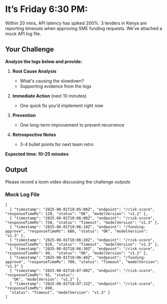 # It’s Friday 6:30 PM:

Within 20 mins, API latency has spiked 200%.
3 lenders in Kenya are reporting timeouts when approving SME funding requests.
We’ve attached a mock API log file.

## Your Challenge

**Analyze the logs below and provide:**

1. **Root Cause Analysis**

   - What's causing the slowdown?
   - Supporting evidence from the logs

2. **Immediate Action** (next 10 minutes)

   - One quick fix you'd implement right now

3. **Prevention**

   - One long-term improvement to prevent recurrence

4. **Retrospective Notes**

   - 3-4 bullet points for next team retro

**Expected time: 10-25 minutes**

## Output

Please record a loom video discussing the challenge outputs

### Mock Log File

```
[
  { "timestamp": "2025-08-01T18:05:00Z", "endpoint": "/risk-score", "responseTimeMs": 120, "status": "OK", "modelVersion": "v1.2" },
  { "timestamp": "2025-08-01T18:06:00Z", "endpoint": "/risk-score", "responseTimeMs": 750, "status": "Timeout", "modelVersion": "v1.3" },
  { "timestamp": "2025-08-01T18:06:10Z", "endpoint": "/funding-approve", "responseTimeMs": 680, "status": "OK", "modelVersion": "v1.3" },
  { "timestamp": "2025-08-01T18:06:20Z", "endpoint": "/risk-score", "responseTimeMs": 820, "status": "Timeout", "modelVersion": "v1.3" },
  { "timestamp": "2025-08-01T18:06:30Z", "endpoint": "/risk-score", "responseTimeMs": 90,  "status": "OK", "modelVersion": "v1.2" },
  { "timestamp": "2025-08-01T18:06:40Z", "endpoint": "/funding-approve", "responseTimeMs": 700, "status": "Timeout", "modelVersion": "v1.3" }
  { "timestamp": "2025-08-01T18:07:00Z", "endpoint": "/risk-score", "responseTimeMs": 95, "status":
   "OK", "modelVersion": "v1.2" },
  { "timestamp": "2025-08-01T18:07:15Z", "endpoint": "/risk-score", "responseTimeMs": 890,
  "status": "Timeout", "modelVersion": "v1.3" }
]
```
